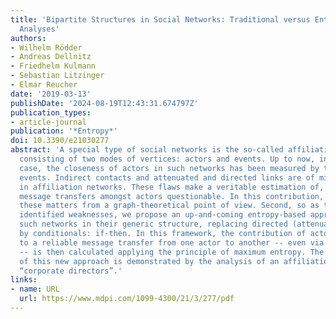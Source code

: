 ```yaml
---
title: 'Bipartite Structures in Social Networks: Traditional versus Entropy-Driven
  Analyses'
authors:
- Wilhelm Rödder
- Andreas Dellnitz
- Friedhelm Kulmann
- Sebastian Litzinger
- Elmar Reucher
date: '2019-03-13'
publishDate: '2024-08-19T12:43:31.674797Z'
publication_types:
- article-journal
publication: '*Entropy*'
doi: 10.3390/e21030277
abstract: 'A special type of social networks is the so-called affiliation network,
  consisting of two modes of vertices: actors and events. Up to now, in the undirected
  case, the closeness of actors in such networks has been measured by their jointly-attended
  events. Indirect contacts and attenuated and directed links are of minor interest
  in affiliation networks. These flaws make a veritable estimation of, e.g., possible
  message transfers amongst actors questionable. In this contribution, first, we discuss
  these matters from a graph-theoretical point of view. Second, so as to avoid the
  identified weaknesses, we propose an up-and-coming entropy-based approach for modeling
  such networks in their generic structure, replacing directed (attenuated) links
  by conditionals: if-then. In this framework, the contribution of actors and events
  to a reliable message transfer from one actor to another -- even via intermediaries
  -- is then calculated applying the principle of maximum entropy. The usefulness
  of this new approach is demonstrated by the analysis of an affiliation network called
  “corporate directors”.'
links:
- name: URL
  url: https://www.mdpi.com/1099-4300/21/3/277/pdf
---
```

